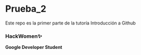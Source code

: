 # Prueba_2
Este repo es la primer parte de la tutoría Introducción a Github 

### HackWomen✨ 

**Google Developer Student**

